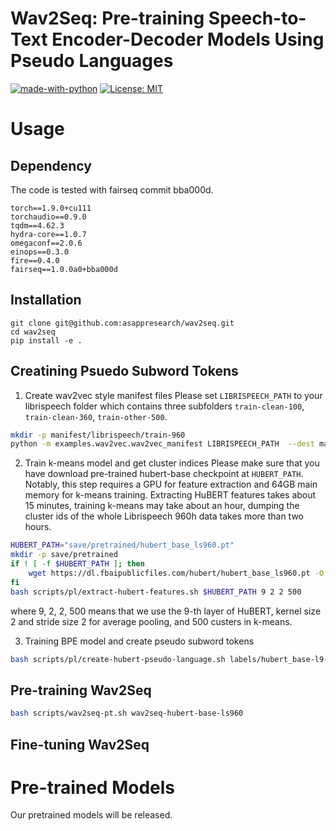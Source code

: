 # Wav2Seq: Pre-training Speech-to-Text Encoder-Decoder Models Using Pseudo Languages

[![made-with-python](https://img.shields.io/badge/Made%20with-Python-red.svg)](#python)
[![License: MIT](https://img.shields.io/badge/License-MIT-yellow.svg)](https://opensource.org/licenses/MIT)

# Usage
## Dependency
The code is tested with fairseq commit bba000d.
```
torch==1.9.0+cu111
torchaudio==0.9.0
tqdm==4.62.3
hydra-core==1.0.7
omegaconf==2.0.6
einops==0.3.0
fire==0.4.0
fairseq==1.0.0a0+bba000d
```

## Installation
```
git clone git@github.com:asappresearch/wav2seq.git
cd wav2seq
pip install -e .
```

## Creatining Psuedo Subword Tokens
1. Create wav2vec style manifest files
Please set `LIBRISPEECH_PATH` to your librispeech folder which contains three subfolders `train-clean-100`, `train-clean-360`, `train-other-500`.
```sh
mkdir -p manifest/librispeech/train-960
python -m examples.wav2vec.wav2vec_manifest LIBRISPEECH_PATH  --dest manifest/librispeech/train-960 --ext flac --valid-percent 0.01 --path-must-contain train
```

2. Train k-means model and get cluster indices
Please make sure that you have download pre-trained hubert-base checkpoint at `HUBERT_PATH`.
Notably, this step requires a GPU for feature extraction and 64GB main memory for k-means training.
Extracting HuBERT features takes about 15 minutes, training k-means may take about an hour, dumping the cluster ids of the whole Librispeech 960h data takes more than two hours.
```sh
HUBERT_PATH="save/pretrained/hubert_base_ls960.pt"
mkdir -p save/pretrained
if ! [ -f $HUBERT_PATH ]; then
    wget https://dl.fbaipublicfiles.com/hubert/hubert_base_ls960.pt -O $HUBERT_PATH
fi
bash scripts/pl/extract-hubert-features.sh $HUBERT_PATH 9 2 2 500
```
where 9, 2, 2, 500 means that we use the 9-th layer of HuBERT, kernel size 2 and stride size 2 for average pooling, and 500 custers in k-means.

3. Training BPE model and create pseudo subword tokens
```sh
bash scripts/pl/create-hubert-pseudo-language.sh labels/hubert_base-l9-k2s2-fp16-ls0.1/c500 30000
```



## Pre-training Wav2Seq
```sh
bash scripts/wav2seq-pt.sh wav2seq-hubert-base-ls960
```

## Fine-tuning Wav2Seq

# Pre-trained Models
Our pretrained models will be released.